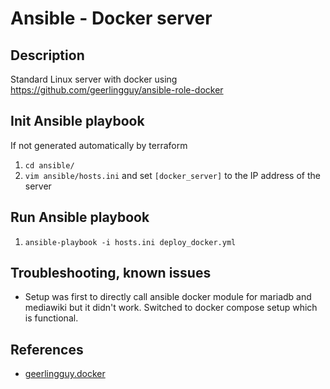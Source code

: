 # Ansible - Docker server
## Description

Standard Linux server with docker using https://github.com/geerlingguy/ansible-role-docker

## Init Ansible playbook
If not generated automatically by terraform
1. `cd ansible/`
1. `vim ansible/hosts.ini` and set `[docker_server]` to the IP address of the server

## Run Ansible playbook
1. `ansible-playbook -i hosts.ini deploy_docker.yml`

## Troubleshooting, known issues

* Setup was first to directly call ansible docker module for mariadb and mediawiki but it didn't work. Switched to docker compose setup which is functional.

## References
* [geerlingguy.docker](https://github.com/geerlingguy/ansible-role-docker)
